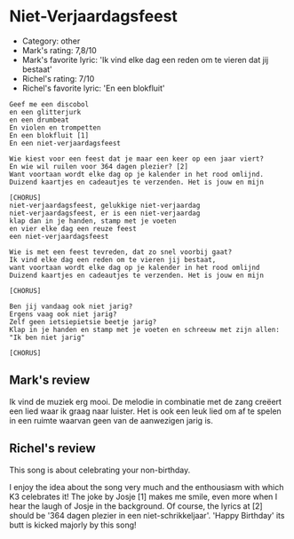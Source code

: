 # Niet-Verjaardagsfeest

 * Category: other
 * Mark's rating: 7,8/10
 * Mark's favorite lyric: 'Ik vind elke dag een reden om te vieren dat jij bestaat'
 * Richel's rating: 7/10
 * Richel's favorite lyric: 'En een blokfluit'

```
Geef me een discobol
en een glitterjurk
en een drumbeat
En violen en trompetten
En een blokfluit [1] 
En een niet-verjaardagsfeest

Wie kiest voor een feest dat je maar een keer op een jaar viert?
En wie wil ruilen voor 364 dagen plezier? [2]
Want voortaan wordt elke dag op je kalender in het rood omlijnd.
Duizend kaartjes en cadeautjes te verzenden. Het is jouw en mijn

[CHORUS]
niet-verjaardagsfeest, gelukkige niet-verjaardag
niet-verjaardagsfeest, er is een niet-verjaardag
klap dan in je handen, stamp met je voeten
en vier elke dag een reuze feest
een niet-verjaardagsfeest

Wie is met een feest tevreden, dat zo snel voorbij gaat?
Ik vind elke dag een reden om te vieren jij bestaat,
want voortaan wordt elke dag op je kalender in het rood omlijnd
Duizend kaartjes en cadeautjes te verzenden. Het is jouw en mijn

[CHORUS]

Ben jij vandaag ook niet jarig?
Ergens vaag ook niet jarig?
Zelf geen ietsiepietsie beetje jarig?
Klap in je handen en stamp met je voeten en schreeuw met zijn allen: "Ik ben niet jarig"

[CHORUS]
```

## Mark's review

Ik vind de muziek erg mooi. De melodie in combinatie met de zang creëert een lied waar ik graag naar luister. Het is ook een leuk lied om af te spelen in een ruimte waarvan geen van de aanwezigen jarig is.

## Richel's review

This song is about celebrating your non-birthday.

I enjoy the idea about the song very much and the enthousiasm with which K3 celebrates it! The joke by Josje [1] makes me smile, even more when I hear the laugh of Josje in the background. 
Of course, the lyrics at [2] should be '364 dagen plezier in een niet-schrikkeljaar'. 'Happy Birthday' its butt is kicked majorly by this song!
